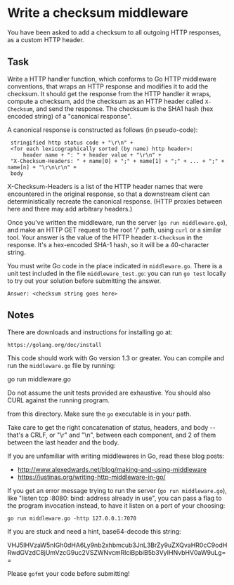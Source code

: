 Write a checksum middleware
===========================

You have been asked to add a checksum to all outgoing HTTP responses, as
a custom HTTP header.

Task
----

Write a HTTP handler function, which conforms to Go HTTP middleware conventions,
that wraps an HTTP response and modifies it to add the checksum.  It should get
the response from the HTTP handler it wraps, compute a checksum, add the
checksum as an HTTP header called `X-Checksum`, and send the response.
The checksum is the SHA1 hash (hex encoded string) of a "canonical response".

A canonical response is constructed as follows (in pseudo-code):

     stringified http status code + "\r\n" +
     <for each lexicographically sorted (by name) http header>:
         header name + ": " + header value + "\r\n" +
     "X-Checksum-Headers: " + name[0] + ";" + name[1] + ";" + ... + ";" + name[n] + "\r\n\r\n" +
     body

X-Checksum-Headers is a list of the HTTP header names that were encountered in
the original response, so that a downstream client can deterministically
recreate the canonical response. (HTTP proxies between here and there may add
arbitrary headers.)

Once you've written the middleware, run the server (`go run middleware.go`), and
make an HTTP GET request to the root '/' path, using `curl` or a similar tool.
Your answer is the value of the HTTP header `X-Checksum` in the response. It's a
hex-encoded SHA-1 hash, so it will be a 40-character string.

You must write Go code in the place indicated in `middleware.go`. There is a
unit test included in the file `middleware_test.go`: you can run `go test`
locally to try out your solution before submitting the answer.

    Answer: <checksum string goes here>

Notes
-----

There are downloads and instructions for installing go at:

    https://golang.org/doc/install

This code should work with Go version 1.3 or greater. You can
compile and run the `middleware.go` file by running:

   go run middleware.go

Do not assume the unit tests provided are exhaustive. You should also CURL against the running program.

from this directory. Make sure the `go` executable is in your path.

Take care to get the right concatenation of status, headers, and body -- that's
a CRLF, or "\r" and "\n", between each component, and 2 of them between the last
header and the body.

If you are unfamiliar with writing middlewares in Go, read these blog posts:

* http://www.alexedwards.net/blog/making-and-using-middleware
* https://justinas.org/writing-http-middleware-in-go/

If you get an error message trying to run the server (`go run middleware.go`),
like "listen tcp :8080: bind: address already in use", you can pass a flag to
the program invocation instead, to have it listen on a port of your choosing:

    go run middleware.go -http 127.0.0.1:7070

If you are stuck and need a hint, base64-decode this string:

VHJ5IHVzaW5nIGh0dHA6Ly9nb2xhbmcub3JnL3BrZy9uZXQvaHR0cC9odHRwdGVzdC8jUmVzcG9uc2VSZWNvcmRlciBpbiB5b3VyIHNvbHV0aW9uLg==

Please `gofmt` your code before submitting!
